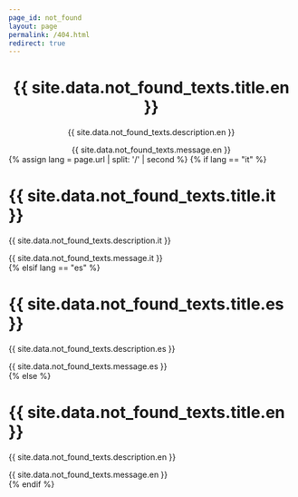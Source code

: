 ```yaml
---
page_id: not_found
layout: page
permalink: /404.html
redirect: true
---
```


<meta http-equiv="refresh" content="5; url={{ site.baseurl | prepend: site.url }}" />

<div id="localized-404" style="text-align: center;">
  <h1>{{ site.data.not_found_texts.title.en }}</h1>
  <p>{{ site.data.not_found_texts.description.en }}</p>
  <div>{{ site.data.not_found_texts.message.en }}</div>
</div>

<script>
  const texts = {{ site.data.not_found_texts | jsonify }};
  const lang = window.location.pathname.startsWith("/it") ? "it" :
               window.location.pathname.startsWith("/es") ? "es" : "en";

  document.addEventListener("DOMContentLoaded", () => {
    document.querySelector("#localized-404 h1").textContent = texts.title[lang] || texts.title.en;
    document.querySelector("#localized-404 p").textContent = texts.description[lang] || texts.description.en;
    document.querySelector("#localized-404 div").innerHTML = (texts.message[lang] || texts.message.en)
      .replace(/\[([^\]]+)]\(([^)]+)\)/g, '<a href="$2">$1</a>');
    document.title = "404 – " + (texts.title[lang] || texts.title.en);
  });
</script>

<noscript>
  {% assign lang = page.url | split: '/' | second %}
  {% if lang == "it" %}
    <h1 style="color: var(--global-theme-color);">{{ site.data.not_found_texts.title.it }} <i class="fa-solid fa-file-circle-question" style="color: var(--global-theme-color);"></i></h1>
    <p>{{ site.data.not_found_texts.description.it }}</p>
    <div>{{ site.data.not_found_texts.message.it }}</div>
  {% elsif lang == "es" %}
    <h1>{{ site.data.not_found_texts.title.es }}</h1>
    <p>{{ site.data.not_found_texts.description.es }}</p>
    <div>{{ site.data.not_found_texts.message.es }}</div>
  {% else %}
    <h1>{{ site.data.not_found_texts.title.en }}</h1>
    <p>{{ site.data.not_found_texts.description.en }}</p>
    <div>{{ site.data.not_found_texts.message.en }}</div>
  {% endif %}
</noscript>
